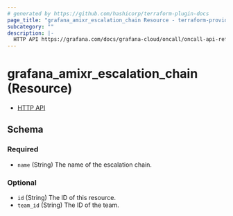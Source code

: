 ```yaml
---
# generated by https://github.com/hashicorp/terraform-plugin-docs
page_title: "grafana_amixr_escalation_chain Resource - terraform-provider-grafana"
subcategory: ""
description: |-
  HTTP API https://grafana.com/docs/grafana-cloud/oncall/oncall-api-reference/escalation_chains/
---
```


# grafana_amixr_escalation_chain (Resource)

* [HTTP API](https://grafana.com/docs/grafana-cloud/oncall/oncall-api-reference/escalation_chains/)



<!-- schema generated by tfplugindocs -->
## Schema

### Required

- `name` (String) The name of the escalation chain.

### Optional

- `id` (String) The ID of this resource.
- `team_id` (String) The ID of the team.


